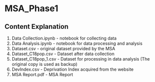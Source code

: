 # MSA_Phase1

## Content Explanation
1. Data Collection.ipynb  - notebook for collecting data
2. Data Analysis.ipynb    - notebook for data processing and analysis
3. Dataset.csv            - original dataset provided by the MSA
4. Dataset_C18pop.csv     - Dataset after data collection
5. Dataset_C18pop_1.csv   - Dataset for processing in data analysis (The original copy is used as backup)
6. DevIndex.csv           - Deprivation Index acquired from the website
7. MSA Report.pdf         - MSA Report

